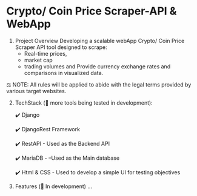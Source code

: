 # Crypto/ Coin Price Scraper-API & WebApp

1. Project Overview
Developing a scalable webApp Crypto/ Coin Price Scraper API tool designed to scrape:
   - Real-time prices, 
   - market cap 
   - trading volumes 
and Provide currency exchange rates and comparisons in visualized data.


⚖️  NOTE:  All rules will be applied to abide with the legal terms provided by various target websites. 

 
2. TechStack (🧷 more tools being tested in development):
   
   ✔️ Django
   
   ✔️ DjangoRest Framework
   
   ✔️ RestAPI - Used as the Backend API
   
   ✔️ MariaDB - –Used as the Main database
   
   ✔️ Html & CSS - Used to develop a simple UI for testing objectives
   


4. Features (🧷 In development)
...
